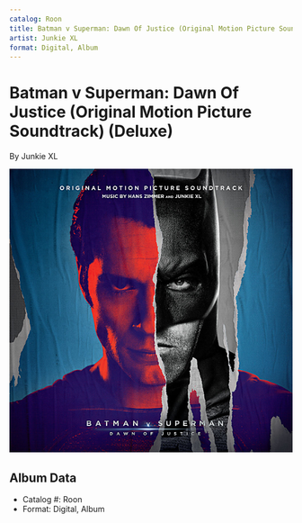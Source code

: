 ```yaml
---
catalog: Roon
title: Batman v Superman: Dawn Of Justice (Original Motion Picture Soundtrack) (Deluxe)
artist: Junkie XL
format: Digital, Album
---
```


# Batman v Superman: Dawn Of Justice (Original Motion Picture Soundtrack) (Deluxe)

By Junkie XL

![](../../assets/albumcovers/Junkie_XL-Batman_v_Superman-_Dawn_Of_Justice_Original_Motion_Picture_Soundtrack_Deluxe.png)

## Album Data

- Catalog #: Roon
- Format: Digital, Album

